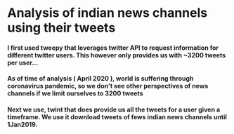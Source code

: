 # Analysis of indian news channels using their tweets

#### I first used tweepy that leverages twitter API to request information for different twitter users. This however only provides us with ~3200 tweets per user...
#### As of time of analysis ( April 2020 ), world is suffering through coronavirus pandemic, so we don't see other perspectives of news channels if we limit ourselves to 3200 tweets

#### Next we use, twint that does provide us all the tweets for a user given a timeframe. We use it download tweets of fews indian news channels until 1Jan2019.
